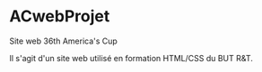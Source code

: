 # ACwebProjet
Site web 36th America's Cup

Il s'agit d'un site web utilisé en formation HTML/CSS du BUT R&T.
